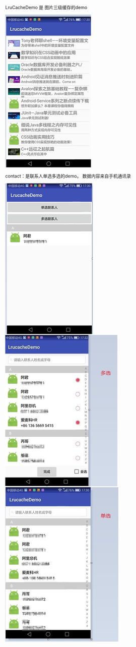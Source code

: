 LruCacheDemo 是 图片三级缓存的demo

<img src="https://raw.githubusercontent.com/whtchl/AndroidDemo/master/img/1.jpg"/>



contact：是联系人单选多选的demo。 数据内容来自手机通讯录

<img src="https://raw.githubusercontent.com/whtchl/AndroidDemo/master/img/4.png"/>
<img src="https://raw.githubusercontent.com/whtchl/AndroidDemo/master/img/2.jpg"/>
<img src="https://raw.githubusercontent.com/whtchl/AndroidDemo/master/img/3.jpg"/>

